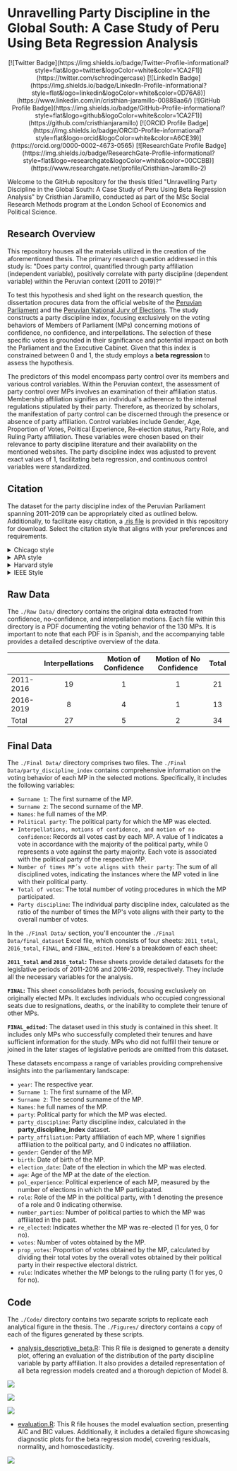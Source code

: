 # Unravelling Party Discipline in the Global South: A Case Study of Peru Using Beta Regression Analysis

<div align="center">
  [![Twitter Badge](https://img.shields.io/badge/Twitter-Profile-informational?style=flat&logo=twitter&logoColor=white&color=1CA2F1)](https://twitter.com/schrodingercase)
  [![LinkedIn Badge](https://img.shields.io/badge/LinkedIn-Profile-informational?style=flat&logo=linkedin&logoColor=white&color=0D76A8)](https://www.linkedin.com/in/cristhian-jaramillo-00888aa6/)
  [![GitHub Profile Badge](https://img.shields.io/badge/GitHub-Profile-informational?style=flat&logo=github&logoColor=white&color=1CA2F1)](https://github.com/cristhianjaramillo)
  [![ORCID Profile Badge](https://img.shields.io/badge/ORCID-Profile-informational?style=flat&logo=orcid&logoColor=white&color=A6CE39)](https://orcid.org/0000-0002-4673-0565)
  [![ResearchGate Profile Badge](https://img.shields.io/badge/ResearchGate-Profile-informational?style=flat&logo=researchgate&logoColor=white&color=00CCBB)](https://www.researchgate.net/profile/Cristhian-Jaramillo-2)
</div>

Welcome to the GitHub repository for the thesis titled "Unravelling Party Discipline in the Global South: A Case Study of Peru Using Beta Regression Analysis" by Cristhian Jaramillo, conducted as part of the MSc Social Research Methods program at the London School of Economics and Political Science.

## Research Overview

This repository houses all the materials utilized in the creation of the aforementioned thesis. The primary research question addressed in this study is: "Does party control, quantified through party affiliation (independent variable), positively correlate with party discipline (dependent variable) within the Peruvian context (2011 to 2019)?"

To test this hypothesis and shed light on the research question, the dissertation procures data from the official website of the [Peruvian Parliament](https://www.leyes.congreso.gob.pe) and the [Peruvian National Jury of Elections](https://infogob.jne.gob.pe). The study constructs a party discipline index, focusing exclusively on the voting behaviors of Members of Parliament (MPs) concerning motions of confidence, no confidence, and interpellations. The selection of these specific votes is grounded in their significance and potential impact on both the Parliament and the Executive Cabinet. Given that this index is constrained between 0 and 1, the study employs a **beta regression** to assess the hypothesis.

The predictors of this model encompass party control over its members and various control variables. Within the Peruvian context, the assessment of party control over MPs involves an examination of their affiliation status. Membership affiliation signifies an individual's adherence to the internal regulations stipulated by their party. Therefore, as theorized by scholars, the manifestation of party control can be discerned through the presence or absence of party affiliation. Control variables include Gender, Age, Proportion of Votes, Political Experience, Re-election status, Party Role, and Ruling Party affiliation. These variables were chosen based on their relevance to party discipline literature and their availability on the mentioned websites. The party discipline index was adjusted to prevent exact values of 1, facilitating beta regression, and continuous control variables were standardized.

## Citation

The dataset for the party discipline index of the Peruvian Parliament spanning 2011-2019 can be appropriately cited as outlined below. Additionally, to facilitate easy citation, a [.ris file](https://github.com/cristhianjaramillo/dissertation_partydiscipline/blob/main/Peruvian_Party_Discipline_Index.ris) is provided in this repository for download. Select the citation style that aligns with your preferences and requirements.

<details>
    <summary> Chicago style </summary>
```r
Jaramillo, Cristhian. 2023. "Peruvian Parliamentary Party Discipline Index Dataset (2011-2019)." figshare. Dataset. [https://doi.org/10.6084/m9.figshare.24549274.v2](https://doi.org/10.6084/m9.figshare.24549274.v2).
```
</details>

<details>
    <summary> APA style </summary>
```r
Jaramillo, C. (2023). *Peruvian Parliamentary Party Discipline Index Dataset (2011-2019)*. figshare. [https://doi.org/10.6084/m9.figshare.24549274.v2](https://doi.org/10.6084/m9.figshare.24549274.v2)
```
</details>

<details>
    <summary> Harvard style </summary>
```r
Jaramillo, Cristhian. *Peruvian Parliamentary Party Discipline Index Dataset (2011-2019)*. figshare, 2023. [https://doi.org/10.6084/m9.figshare.24549274.v2](https://doi.org/10.6084/m9.figshare.24549274.v2)
```
</details>

<details>
    <summary> IEEE Style </summary>
```r
C. Jaramillo, "Peruvian Parliamentary Party Discipline Index Dataset (2011-2019)," figshare, 2023. [https://doi.org/10.6084/m9.figshare.24549274.v2](https://doi.org/10.6084/m9.figshare.24549274.v2)
```
</details>

## Raw Data

The `./Raw Data/` directory contains the original data extracted from confidence, no-confidence, and interpellation motions. Each file within this directory is a PDF documenting the voting behavior of the 130 MPs. It is important to note that each PDF is in Spanish, and the accompanying table provides a detailed descriptive overview of the data.

|           | Interpellations | Motion of Confidence | Motion of No Confidence | Total |
|---------------|:-------------:|:-------------:|:-------------:|:-------------:|
| 2011-2016 |       19        |          1           |            1            |  21   |
| 2016-2019 |        8        |          4           |            1            |  13   |
| Total     |       27        |          5           |            2            |  34   |

## Final Data

The `./Final Data/` directory comprises two files. The `./Final Data/party_discipline_index` contains comprehensive information on the voting behavior of each MP in the selected motions. Specifically, it includes the following variables:

-   `Surname 1`: The first surname of the MP.
-   `Surname 2`: The second surname of the MP.
-   `Names`: he full names of the MP.
-   `Political party`: The political party for which the MP was elected.
-   `Interpellations, motions of confidence, and motion of no confidence`: Records all votes cast by each MP. A value of 1 indicates a vote in accordance with the majority of the political party, while 0 represents a vote against the party majority. Each vote is associated with the political party of the respective MP.
-   `Number of times MP´s vote aligns with their party`: The sum of all disciplined votes, indicating the instances where the MP voted in line with their political party.
-   `Total of votes`: The total number of voting procedures in which the MP participated.
-   `Party discipline`: The individual party discipline index, calculated as the ratio of the number of times the MP's vote aligns with their party to the overall number of votes.

In the `./Final Data/` section, you'll encounter the `./Final Data/final_dataset` Excel file, which consists of four sheets: `2011_total`, `2016_total`, `FINAL`, and `FINAL_edited`. Here's a breakdown of each sheet:

**`2011_total` and `2016_total`:** These sheets provide detailed datasets for the legislative periods of 2011-2016 and 2016-2019, respectively. They include all the necessary variables for the analysis.

**`FINAL`:** This sheet consolidates both periods, focusing exclusively on originally elected MPs. It excludes individuals who occupied congressional seats due to resignations, deaths, or the inability to complete their tenure of other MPs.

**`FINAL_edited`:** The dataset used in this study is contained in this sheet. It includes only MPs who successfully completed their tenures and have sufficient information for the study. MPs who did not fulfill their tenure or joined in the later stages of legislative periods are omitted from this dataset.

These datasets encompass a range of variables providing comprehensive insights into the parliamentary landscape:

-   `year`: The respective year.
-   `Surname 1`: The first surname of the MP.
-   `Surname 2`: The second surname of the MP.
-   `Names`: he full names of the MP.
-   `party`: Political party for which the MP was elected.
-   `party_discipline`: Party discipline index, calculated in the **party_discipline_index** dataset.
-   `party_affiliation`: Party affiliation of each MP, where 1 signifies affiliation to the political party, and 0 indicates no affiliation.
-   `gender`: Gender of the MP.
-   `birth`: Date of birth of the MP.
-   `election_date`: Date of the election in which the MP was elected.
-   `age`: Age of the MP at the date of the election.
-   `pol_experience`: Political experience of each MP, measured by the number of elections in which the MP participated.
-   `role`: Role of the MP in the political party, with 1 denoting the presence of a role and 0 indicating otherwise.
-   `number_parties`: Number of political parties to which the MP was affiliated in the past.
-   `re_elected`: Indicates whether the MP was re-elected (1 for yes, 0 for no).
-   `votes`: Number of votes obtained by the MP.
-   `prop_votes`: Proportion of votes obtained by the MP, calculated by dividing their total votes by the overall votes obtained by their political party in their respective electoral district.
-   `rule`: Indicates whether the MP belongs to the ruling party (1 for yes, 0 for no).

## Code

The `./Code/` directory contains two separate scripts to replicate each analytical figure in the thesis. The `./Figures/` directory contains a copy of each of the figures generated by these scripts.

-   [analysis_descriptive_beta.R](https://github.com/cristhianjaramillo/dissertation_partydiscipline/blob/main/Code/analysis_descriptive_beta.R): This R file is designed to generate a density plot, offering an evaluation of the distribution of the party discipline variable by party affiliation. It also provides a detailed representation of all beta regression models created and a thorough depiction of Model 8.

![](Figures/density_plot.jpg)

![](Figures/model_full.jpg)

![](Figures/model8.jpg)

-   [evaluation.R](https://github.com/cristhianjaramillo/dissertation_partydiscipline/blob/main/Code/evaluation.R): This R file houses the model evaluation section, presenting AIC and BIC values. Additionally, it includes a detailed figure showcasing diagnostic plots for the beta regression model, covering residuals, normality, and homoscedasticity.

![](Figures/evaluation.jpg)